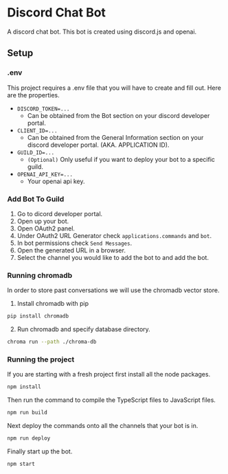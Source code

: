 # Discord Chat Bot

A discord chat bot. This bot is created using discord.js and openai.


## Setup


### .env

This project requires a .env file that you will have to create and fill out. Here are the properties.
- `DISCORD_TOKEN=...`
    - Can be obtained from the Bot section on your discord developer portal.
- `CLIENT_ID=...`
    - Can be obtained from the General Information section on your discord developer portal. (AKA. APPLICATION ID).
- `GUILD_ID=...`
    - `(Optional)` Only useful if you want to deploy your bot to a specific guild.
- `OPENAI_API_KEY=...`
    - Your openai api key.

### Add Bot To Guild
1. Go to dicord developer portal.
2. Open up your bot.
3. Open OAuth2 panel.
4. Under OAuth2 URL Generator check `applications.commands` and `bot`.
5. In bot permissions check `Send Messages`.
6. Open the generated URL in a browser.
7. Select the channel you would like to add the bot to and add the bot.

### Running chromadb
In order to store past conversations we will use the chromadb vector store.

1. Install chromadb with pip
```bash
pip install chromadb
```
2. Run chromadb and specify database directory.
```bash
chroma run --path ./chroma-db
```

### Running the project

If you are starting with a fresh project first install all the node packages.
```bash
npm install
```

Then run the command to compile the TypeScript files to JavaScript files. 
```bash
npm run build
```

Next deploy the commands onto all the channels that your bot is in.
```bash
npm run deploy
```

Finally start up the bot.
```bash
npm start
```